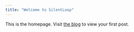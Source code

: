 ```yaml
---
title: "Welcome to SilentLoop"
---
```


This is the homepage. Visit [the blog](/posts/test/) to view your first post.